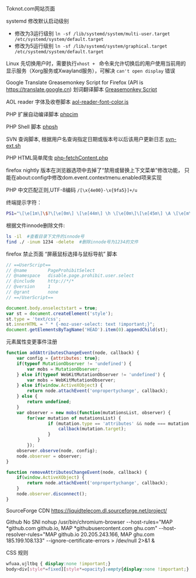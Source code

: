 Toknot.com网站页面

systemd 修改默认启动级别
 * 修改为3运行级别
  `ln -sf /lib/systemd/system/multi-user.target /etc/systemd/system/default.target`
 * 修改为5运行级别
  `ln -sf /lib/systemd/system/graphical.target /etc/systemd/system/default.target`

Linux 先切换用户时，需要执行`xhost + ` 命令来允许切换后的用户使用当前用的显示服务（Xorg服务或Xwayland服务），可解决 `can't open display` 错误

Google Translate Greasemonkey Script for Firefox (API is https://translate.google.cn) 划词翻译脚本
[Greasemonkey Script](http://toknot.com/download/google_translate_for_firefox.js)

AOL reader 字体及收卷脚本
[aol-reader-font-color.js](http://toknot.com/download/aol-reader-font-color.js)

PHP 扩展自动编译脚本
[phpcim](http://toknot.com/download/phpicm)

PHP Shell 脚本
[phpsh](http://toknot.com/download/phpsh)

SVN 查询脚本, 根据用户名查询指定日期或版本号以后该用户更新日志
[svn-ext.sh](http://toknot.com/download/svn-ext.sh)

PHP HTML简单爬虫
[php-fetchContent.php](http://toknot.com/download/fetchPage.php)

firefox nightly 版本在浏览器选项中去掉了“禁用或替换上下文菜单”修改功能，
只能在about:config中修改dom.event.contextmenu.enabled项来实现

PHP 中文匹配正则,UTF-8编码 `/[\x{4e00}-\x{9fa5}]+/u`

终端提示字符：
```bash
PS1="\[\e[1m\]\$?\[\e[0m\] \[\e[44m\] \h \[\e[0m\]\[\e[45m\] \A \[\e[m\]\[\e[42m\] \u \[\e[0m\]\[\e[46m\] \w \[\e[0m\] \[\e[1m\]\\$\[\e[0m\] "
```

根据文件innode删除文件:
```bash
ls -il  #查看目录下文件的innode号
find ./ -inum 1234 -delete  #删除innode号为1234的文件
```


firefox 禁止页面 “屏蔽鼠标选择与鼠标导航” 脚本
```javascript
// ==UserScript==
// @name        PageProhibitSelect
// @namespace   disable.page.prohibit.user.select
// @include     http://*/*
// @version     1
// @grant       none
// ==/UserScript==

document.body.onselectstart = true;
var st = document.createElement('style');
st.type = 'text/css';
st.innerHTML = " * {-moz-user-select: text !important;}";
document.getElementsByTagName('HEAD').item(0).appendChild(st);
```

元素属性变更事件注册
```javascript
function addAttributesChangeEvent(node, callback) {
    var config = {attributes: true};
    if(typeof MutationObserver != 'undefined') {
        var mobs = MutationObserver;
    } else if(typeof WebKitMutationObserver != 'undefined') {
        var mobs = WebKitMutationObserver;
    } else if(window.ActiveXObject) {
        return node.attachEvent('onpropertychange', callback);
    } else {
        return undefined;
    }
    var observer = new mobs(function(mutationsList, observer) {
        for(var mutation of mutationsList) {
                if (mutation.type == 'attributes' && node === mutation.target) {
                    callback(mutation.target);
                }
            }
        });
    observer.observe(node, config);
    node.observer = observer;
}

function removeAttributesChangeEvent(node, callback) {
    if(window.ActiveXObject) {
        return node.attachEvent('onpropertychange', callback);
    }
    node.observer.disconnect();
}
```

SourceForge CDN
https://liquidtelecom.dl.sourceforge.net/project/

Github No SNI
nohup /usr/bin/chromium-browser --host-rules="MAP *github.com github.io, MAP *githubusercontent.com ghu.com" --host-resolver-rules="MAP github.io 20.205.243.166, MAP ghu.com 185.199.108.133" --ignore-certificate-errors > /dev/null 2>&1 &


CSS 规则
```css
wfuaa,ujltbq { display:none !important;}
body>div[style*=fixed][style*=opacity]:empty{display:none !important;}
```

